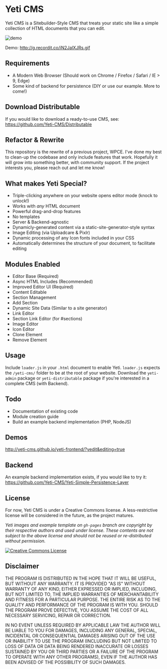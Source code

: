 # Yeti CMS
Yeti CMS is a Sitebuilder-Style CMS that treats your static site like a simple collection of HTML documents that you can edit.

![demo](http://g.recordit.co/iN2JalXJRs.gif "Yeti CMS Demo")

Demo: http://g.recordit.co/iN2JalXJRs.gif

## Requirements
- A Modern Web Browser (Should work on Chrome / Firefox / Safari / IE > 9, Edge)
- Some kind of backend for persistence (DIY or use our example. More to come!)

## Download Distributable
If you would like to download a ready-to-use CMS, see: https://github.com/Yeti-CMS/Distributable


## Refactor & Rewrite
This repository is the rewrite of a previous project, WPCE. I've done my best to clean-up the codebase and only include features that work. Hopefully it will grow into something better, with community support. If the project interests you, please reach out and let me know!

## What makes Yeti Special?
- Triple-clicking anywhere on your website opens editor mode (knock to unlock!)
- Works with *any* HTML document
- Powerful drag-and-drop features
- No templates
- Server & Backend-agnostic
- Dynamicly-generated content via a static-site-generator-style syntax
- Image Editing (via Uploadcare & Pixlr)
- Dynamic processing of any Icon fonts included in your CSS
- Automatically determines the structure of your document, to facilitate editing


## Modules Enabled
- Editor Base (Required)
- Async HTML Includes (Recommended)
- Improved Editor UI (Required)
- Content Editable
- Section Management
- Add Section
- Dynamic Site Data (Similar to a site generator)
- Link Editor
- Section Link Editor (for #sections)
- Image Editor
- Icon Editor
- Clone Element
- Remove Element

## Usage
Include `loader.js` in your `.html` document to enable Yeti. `loader.js` expects the `/yeti-cms/` folder to be at the root of your website. Download the `yeti-admin` package or `yeti-distributable` package if you're interested in a complete CMS (with Backend).

## Todo
- Documentation of existing code
- Module creation guide
- Build an example backend implementation (PHP, NodeJS)

## Demos
http://yeti-cms.github.io/yeti-frontend/?yedit&editing=true

## Backend
An example backend implementation exists, if you would like to try it: https://github.com/Yeti-CMS/Yeti-Simple-Persistence-Layer

## License
For now, Yeti CMS is under a Creative Commons license. A less-restrictive license will be considered in the future, as the project matures.

*Yeti images and example template on `gh-pages` branch are copyright by their respective authors and used under license. These contents are not subject to the above license and should not be reused or re-distributed without permission.*

<a rel="license" href="http://creativecommons.org/licenses/by-sa/4.0/"><img alt="Creative Commons License" style="border-width:0" src="https://i.creativecommons.org/l/by-sa/4.0/88x31.png" /></a>


## Disclaimer
THE PROGRAM IS DISTRIBUTED IN THE HOPE THAT IT WILL BE USEFUL, BUT WITHOUT ANY WARRANTY. IT IS PROVIDED "AS IS" WITHOUT WARRANTY OF ANY KIND, EITHER EXPRESSED OR IMPLIED, INCLUDING, BUT NOT LIMITED TO, THE IMPLIED WARRANTIES OF MERCHANTABILITY AND FITNESS FOR A PARTICULAR PURPOSE. THE ENTIRE RISK AS TO THE QUALITY AND PERFORMANCE OF THE PROGRAM IS WITH YOU. SHOULD THE PROGRAM PROVE DEFECTIVE, YOU ASSUME THE COST OF ALL NECESSARY SERVICING, REPAIR OR CORRECTION.

IN NO EVENT UNLESS REQUIRED BY APPLICABLE LAW THE AUTHOR WILL BE LIABLE TO YOU FOR DAMAGES, INCLUDING ANY GENERAL, SPECIAL, INCIDENTAL OR CONSEQUENTIAL DAMAGES ARISING OUT OF THE USE OR INABILITY TO USE THE PROGRAM (INCLUDING BUT NOT LIMITED TO LOSS OF DATA OR DATA BEING RENDERED INACCURATE OR LOSSES SUSTAINED BY YOU OR THIRD PARTIES OR A FAILURE OF THE PROGRAM TO OPERATE WITH ANY OTHER PROGRAMS), EVEN IF THE AUTHOR HAS BEEN ADVISED OF THE POSSIBILITY OF SUCH DAMAGES.


